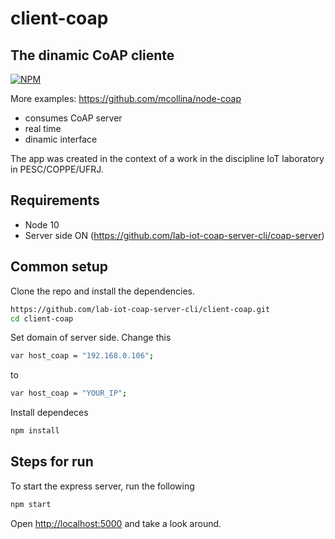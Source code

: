 # client-coap

## The dinamic CoAP cliente

[![NPM](https://nodei.co/npm/coap.png?downloads=true)](https://nodei.co/npm/coap/)  

More examples: https://github.com/mcollina/node-coap

- consumes CoAP server
- real time
- dinamic interface

The app was created in the context of a work in the discipline IoT laboratory in PESC/COPPE/UFRJ.

## Requirements

* Node 10
* Server side ON (https://github.com/lab-iot-coap-server-cli/coap-server)

## Common setup

Clone the repo and install the dependencies.

```bash
https://github.com/lab-iot-coap-server-cli/client-coap.git
cd client-coap
```
Set domain of server side. 
Change this 
```bash
var host_coap = "192.168.0.106";
```
to 

```bash
var host_coap = "YOUR_IP";
```
Install dependeces
```bash
npm install
```

## Steps for run

To start the express server, run the following

```bash
npm start
```

Open [http://localhost:5000](http://localhost:5000) and take a look around.
